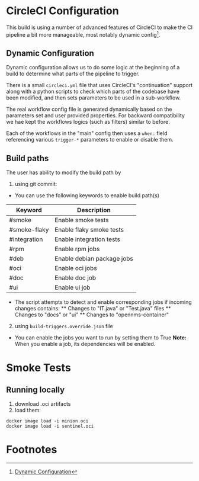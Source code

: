 # CircleCI Configuration

This build is using a number of advanced features of CircleCI to make the CI
pipeline a bit more manageable, most notably dynamic config[^1].

## Dynamic Configuration

Dynamic configuration allows us to do some logic at the beginning of a build
to determine what parts of the pipeline to trigger.

There is a small `circleci.yml` file that uses CircleCI's "continuation"
support along with a python scripts to check which parts of the codebase
have been modified, and then sets parameters to be used in a sub-workflow.

The real workflow config file is generated dynamically based on the parameters set and 
user provided properties. For backward compatibility we hae kept the workflows logics
(such as filters) similar to before.

Each of the workflows in the "main" config then uses a `when:` field
referencing various `trigger-*` parameters to enable or disable them.

## Build paths

The user has ability to modify the build path by
1. using git commit:
* You can use the following keywords to enable build path(s)

| Keyword       | Description |
| ------------- | ------------- |
| #smoke        | Enable smoke tests |
| #smoke-flaky  | Enable flaky smoke tests|
| #integration  | Enable integration tests|
| #rpm          | Enable rpm jobs |
| #deb          | Enable debian package jobs |
| #oci          | Enable oci jobs |
| #doc          | Enable doc job  |
| #ui           | Enable ui job |

* The script attempts to detect and enable corresponding jobs if incoming changes contains:
** Changes to "IT.java" or "Test.java" files
** Changes to "docs" or "ui" 
** Changes to "opennms-container"

2. using `build-triggers.override.json` file
* You can enable the jobs you want to run by setting them to True
**Note:** When you enable a job, its dependencies will be enabled.

# Smoke Tests

## Running locally

1. download .oci artifacts
2. load them:
```
docker image load -i minion.oci
docker image load -i sentinel.oci
```

# Footnotes

[^1]: [Dynamic Configuration](https://circleci.com/docs/2.0/dynamic-config/)
